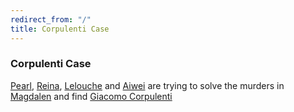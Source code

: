 ```yaml
---
redirect_from: "/"
title: Corpulenti Case
---
```


### Corpulenti Case

[Pearl](PearlLeRoux), [Reina](ReinaEmberblower), [Lelouche](LeloucheKairon) and [Aiwei](AiweiLuTen) are trying to solve the murders in [Magdalen](Magdalen) and find [Giacomo Corpulenti](GiacomoCorpulenti)

